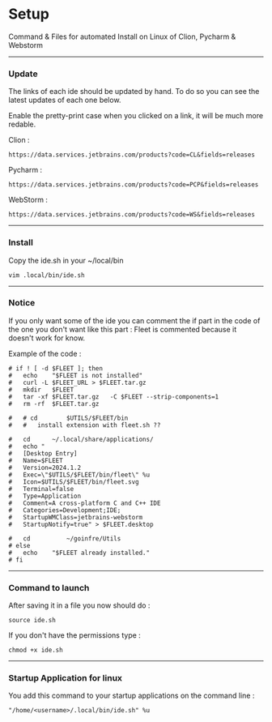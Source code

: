 # Setup
Command &amp; Files for automated Install on Linux of Clion, Pycharm &amp; Webstorm

---

### Update

The links of each ide should be updated by hand. To do so you can see the latest updates of each one below.

Enable the pretty-print case when you clicked on a link, it will be much more redable. 

Clion :
```
https://data.services.jetbrains.com/products?code=CL&fields=releases
```

Pycharm :
```
https://data.services.jetbrains.com/products?code=PCP&fields=releases
```

WebStorm :
```
https://data.services.jetbrains.com/products?code=WS&fields=releases
```

---

### Install
Copy the ide.sh in your ~/local/bin 

```
vim .local/bin/ide.sh
```

---

### Notice

If you only want some of the ide you can comment the if part in the code of the one you don't want like this part :
Fleet is commented because it doesn't work for know.

Example of the code :
```
# if ! [ -d $FLEET ]; then
# 	echo	"$FLEET is not installed"
# 	curl -L	$FLEET_URL > $FLEET.tar.gz
# 	mkdir	$FLEET
# 	tar -xf	$FLEET.tar.gz	-C $FLEET --strip-components=1
# 	rm -rf	$FLEET.tar.gz

# 	# cd		$UTILS/$FLEET/bin
# 	#	install extension with fleet.sh ??

# 	cd		~/.local/share/applications/
# 	echo "
# 	[Desktop Entry]
# 	Name=$FLEET
# 	Version=2024.1.2
# 	Exec=\"$UTILS/$FLEET/bin/fleet\" %u
# 	Icon=$UTILS/$FLEET/bin/fleet.svg
# 	Terminal=false
# 	Type=Application
# 	Comment=A cross-platform C and C++ IDE
# 	Categories=Development;IDE;
# 	StartupWMClass=jetbrains-webstorm
# 	StartupNotify=true" > $FLEET.desktop

# 	cd			~/goinfre/Utils
# else
# 	echo	"$FLEET already installed."
# fi
```

---

### Command to launch

After saving it in a file you now should do :
```
source ide.sh
```
If you don't have the permissions type :

```
chmod +x ide.sh
```
---
### Startup Application for linux

You add this command to your startup applications on the command line :
```
"/home/<username>/.local/bin/ide.sh" %u
```
